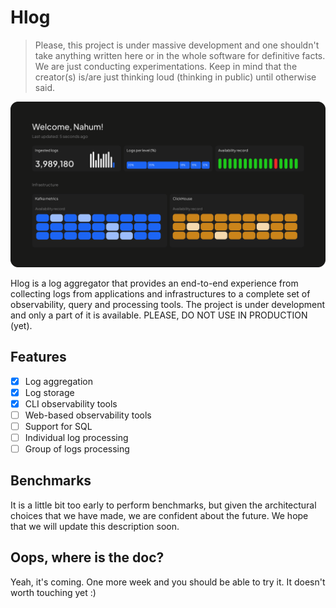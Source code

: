 # Hlog

> Please, this project is under massive development and one shouldn't take anything written here or in the whole software for definitive facts. We are just conducting experimentations. Keep in mind that the creator(s) is/are just thinking loud (thinking in public) until otherwise said.

![Web look](https://github.com/hyperbolicresearch/hlog/blob/dev/assets/github_img.png)

Hlog is a log aggregator that provides an end-to-end experience from collecting logs from applications and infrastructures to a complete set of observability, query and processing tools. The project is under development and only a part of it is available. PLEASE, DO NOT USE IN PRODUCTION (yet).

## Features

- [x] Log aggregation
- [x] Log storage
- [x] CLI observability tools
- [ ] Web-based observability tools
- [ ] Support for SQL
- [ ] Individual log processing
- [ ] Group of logs processing

## Benchmarks

It is a little bit too early to perform benchmarks, but given the architectural choices that we have made, we are confident about the future. We hope that we will update this description soon.

## Oops, where is the doc?

Yeah, it's coming. One more week and you should be able to try it. It doesn't worth touching yet :)
